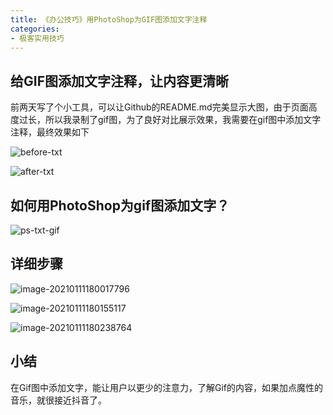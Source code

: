 ```yaml
---
title: 《办公技巧》用PhotoShop为GIF图添加文字注释
categories:
- 极客实用技巧
---
```




## 给GIF图添加文字注释，让内容更清晰

前两天写了个小工具，可以让Github的README.md完美显示大图，由于页面高度过长，所以我录制了gif图，为了良好对比展示效果，我需要在gif图中添加文字注释，最终效果如下



![before-txt](https://cdn.fangyuanxiaozhan.com/assets/1694243736501ib6bj44C.gif)

![after-txt](https://cdn.fangyuanxiaozhan.com/assets/1694243741090yzSdMG6C.gif)



## 如何用PhotoShop为gif图添加文字？

![ps-txt-gif](https://cdn.fangyuanxiaozhan.com/assets/16942439005592c41w1Di.gif)

##  详细步骤



![image-20210111180017796](https://cdn.fangyuanxiaozhan.com/assets/16942437332672xA6mHfD.png)

![image-20210111180155117](https://cdn.fangyuanxiaozhan.com/assets/1694243762848Raze6xmS.png)

![image-20210111180238764](https://cdn.fangyuanxiaozhan.com/assets/1694243771219DZRACHiN.png)



##  小结



在Gif图中添加文字，能让用户以更少的注意力，了解Gif的内容，如果加点魔性的音乐，就很接近抖音了。